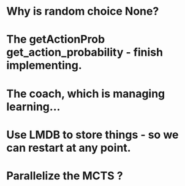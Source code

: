 # Why is random choice None?

# The getActionProb get_action_probability - finish implementing.

# The coach, which is managing learning...
  #  Use LMDB to store things - so we can restart at any point.
  # Parallelize the MCTS ?
